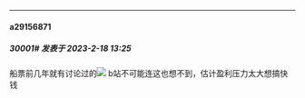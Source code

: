 
*****

####  a29156871  
##### 30001#       发表于 2023-2-18 13:25

船票前几年就有讨论过的<img src="https://static.saraba1st.com/image/smiley/face2017/002.png" referrerpolicy="no-referrer">
b站不可能连这也想不到，估计盈利压力太大想搞快钱

